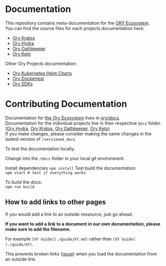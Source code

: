 # Documentation

This repository contains meta-documentation for the [ORY Ecosystem](https://www.ory.sh/docs/ecosystem/projects/).  
You can find the source files for each projects documentation here:

- [Ory Kratos](https://github.com/ory/kratos/tree/master/docs)
- [Ory Hydra](https://github.com/ory/hydra/tree/master/docs)
- [Ory Oathkeeper](https://github.com/ory/oathkeeper/tree/master/docs)
- [Ory Keto](https://github.com/ory/keto/tree/master/docs)

Other Ory Projects documentation:  
- [Ory Kubernetes Helm Charts](https://github.com/ory/k8s/tree/master/docs/helm)
- [Ory Dockertest](https://github.com/ory/dockertest/blob/v3/README.md)
- [Ory SDKs](https://github.com/ory/sdk/blob/master/README.md)

# Contributing Documentation

Documentation for [the Ory Ecosystem](https://www.ory.sh/docs/ecosystem/projects/) lives in [ory/docs](https://github.com/ory/docs/tree/master/docs/docs/ecosystem).  
Documentation for the individual projects live in their respective `docs` folder. ([Ory Hydra](https://github.com/ory/hydra/tree/master/docs/docs), [Ory Kratos](https://github.com/ory/kratos/tree/master/docs/docs), [Ory Oathkeeper](https://github.com/ory/oathkeeper/tree/master/docs/docs), [Ory Keto](https://github.com/ory/keto/tree/master/docs/docs))  
If you make changes, please consider making the same changes in the lastest version of `/versioned_docs`

To test the documentation locally:  

Change into the `/docs` folder in your local git environment. 

Install dependencies
`
npm install
`
Test build the documentation:  
`
npm start # test if everything works
`

To build the docs:  
`npm run build `

## How to add links to other pages

If you would add a link to an outside ressource, just go ahead. 

**If you want to add a link to a document in our own documentation, please make sure to add the filename.**

For example `[XY Guide](./guide/XY.md)` rather than `[XY Guide](./guide/XY)`. 

This prevents broken links ([issue](https://github.com/ory/docusaurus-template/issues/38)) when you load the documentation from an outside link.   